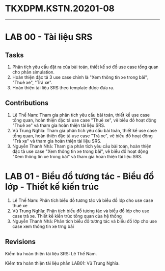 # TKXDPM.KSTN.20201-08

---
# LAB 00 - Tài liệu SRS
## Tasks
1. Phân tích yêu cầu đặt ra của bài toán, thiết kế sơ đồ use case tổng quan cho phần simulation.
2. Hoàn thiện đặc tả 3 use case chính là "Xem thông tin xe trong bãi", "Thuê xe", "Trả xe".
3. Hoàn thiện tài liệu SRS theo template được đưa ra.

## Contributions
1. Lê Thế Nam: Tham gia phân tích yêu cầu bài toán, thiết kế use case tổng quan, hoàn thiện đặc tả use case "Thuê xe", vẽ biểu đồ hoạt động "Thuê xe" và tham gia hoàn thiện tài liệu SRS.
2. Vũ Trung Nghĩa: Tham gia phân tích yêu cầu bài toán, thiết kế use case tổng quan, hoàn thiện đặc tả use case "Trả xe", vẽ biểu đồ hoạt động "Trả xe" và tham gia hoàn thiện tài liệu SRS.
3. Nguyễn Thanh Nhã: Tham gia phân tích yêu cầu bài toán, hoàn thiện đặc tả use case "Xem thông tin xe trong bãi", vẽ biểu đồ hoạt động "Xem thông tin xe trong bãi" và tham gia hoàn thiện tài liệu SRS. 
# LAB 01 - Biểu đồ tương tác - Biểu đồ lớp - Thiết kế kiến trúc
1. Lê Thế Nam: Phân tích biểu đồ tương tác và biểu đồ lớp cho use case thuê xe
2. Vũ Trung Nghĩa: Phân tích biểu đồ tương tác và biểu đồ lớp cho use case trả xe. Thiết kế kiến trúc tổng quan của hệ thống
3. Nguyễn Thanh Nhã: Phân tích biểu đồ tương tác và biểu đồ lớp cho use case xem thông tin xe trng bãi
## Revisions
Kiểm tra hoàn thiện tài liệu SRS: Lê Thế Nam.

Kiểm tra hoàn thiện tài liệu phần LAB01: Vũ Trung Nghĩa.
